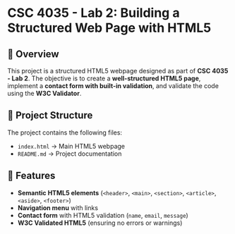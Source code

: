 # CSC 4035 - Lab 2: Building a Structured Web Page with HTML5

## 📌 Overview
This project is a structured HTML5 webpage designed as part of **CSC 4035 - Lab 2**. The objective is to create a **well-structured HTML5 page**, implement a **contact form with built-in validation**, and validate the code using the **W3C Validator**.

## 📂 Project Structure
The project contains the following files:
- `index.html` → Main HTML5 webpage  
- `README.md` → Project documentation  

## 🚀 Features
- **Semantic HTML5 elements** (`<header>`, `<main>`, `<section>`, `<article>`, `<aside>`, `<footer>`)
- **Navigation menu** with links
- **Contact form** with HTML5 validation (`name`, `email`, `message`)
- **W3C Validated HTML5** (ensuring no errors or warnings)
